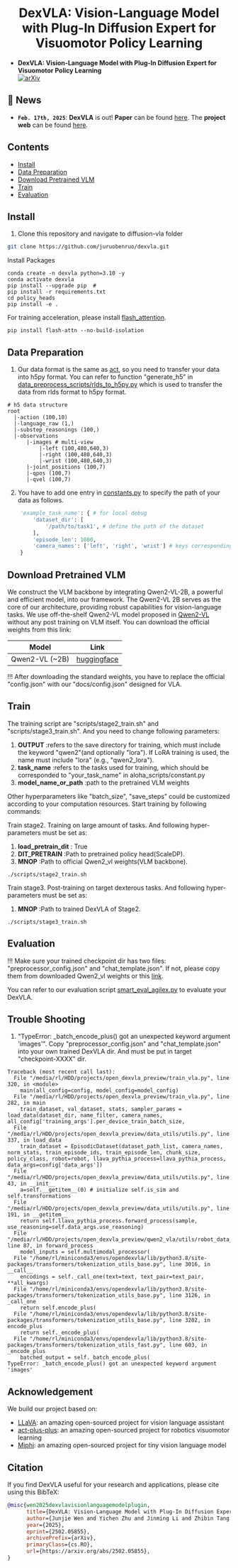 <h1 align="center">
DexVLA: Vision-Language Model with Plug-In Diffusion Expert for Visuomotor Policy Learning</h1>


* **DexVLA: Vision-Language Model with Plug-In Diffusion Expert for Visuomotor Policy Learning** <br>
  [![arXiv](https://img.shields.io/badge/Arxiv-2502.05855-b31b1b.svg?logo=arXiv)](https://arxiv.org/abs/2502.05855)
  


## 📰 News
* **`Feb. 17th, 2025`**: **DexVLA** is out! **Paper** can be found [here](https://arxiv.org/abs/2502.05855). The **project web** can be found [here](https://dex-vla.github.io/).

## Contents
- [Install](#install)
- [Data Preparation](#data-preparation)
- [Download Pretrained VLM](#Download-Pretrained-VLM)
- [Train](#train)
- [Evaluation](#evaluation)

## Install

1. Clone this repository and navigate to diffusion-vla folder
```bash
git clone https://github.com/juruobenruo/dexvla.git
```
Install Packages
```Shell
conda create -n dexvla python=3.10 -y
conda activate dexvla
pip install --upgrade pip  # 
pip install -r requirements.txt
cd policy_heads
pip install -e .
```
For training acceleration, please install [flash_attention](https://github.com/Dao-AILab/flash-attention).
```shell
pip install flash-attn --no-build-isolation
```

## Data Preparation
1. Our data format is the same as [act](https://github.com/MarkFzp/act-plus-plus), so you need to transfer your data into h5py format. You can refer to function "generate_h5" in [data_preprocess_scripts/rlds_to_h5py.py](
https://github.com/juruobenruo/DexVLA/blob/main/data_preprocess_scripts/rlds_to_h5py.py) which is used to transfer the data from rlds format to h5py format.
```angular2html
# h5 data structure
root
  |-action (100,10)
  |-language_raw (1,)
  |-substep_reasonings (100,)
  |-observations
      |-images # multi-view
          |-left (100,480,640,3)
          |-right (100,480,640,3)
          |-wrist (100,480,640,3)
      |-joint_positions (100,7)
      |-qpos (100,7)
      |-qvel (100,7)
```
2. You have to add one entry in [constants.py](https://github.com/juruobenruo/DexVLA/blob/main/aloha_scripts/constants.py) to specify the path of your data as follows.
```python
    'example_task_name': { # for local debug
        'dataset_dir': [
            '/path/to/task1', # define the path of the dataset
        ],
        'episode_len': 1000,  
        'camera_names': ['left', 'right', 'wrist'] # keys corresponding to below h5 data structure
    }
```

## Download Pretrained VLM
We construct the VLM backbone by integrating Qwen2-VL-2B, a powerful and efficient model, into our framework. 
The Qwen2-VL 2B serves as the core of our architecture, providing robust capabilities 
for vision-language tasks. We use off-the-shelf Qwen2-VL model proposed 
in [Qwen2-VL](https://arxiv.org/pdf/2409.12191) without any post training on VLM itself. You can download the official weights from this link:

| Model               | Link                                                           |
|---------------------|----------------------------------------------------------------|
| Qwen2-VL (~2B)      | [huggingface](https://huggingface.co/Qwen/Qwen2-VL-2B-Instruct) |

!!! After downloading the standard weights, you have to replace the official "config.json"
with our "docs/config.json" designed for VLA.

## Train
The training script are "scripts/stage2_train.sh" and "scripts/stage3_train.sh". And you need to change following parameters:
1. **OUTPUT** :refers to the save directory for training, which must include the keyword "qwen2"(and optionally "lora"). If LoRA training is used, the name must include "lora" (e.g., "qwen2_lora").
2. **task_name** :refers to the tasks used for training, which should be corresponded to "your_task_name" in aloha_scripts/constant.py
3. **model_name_or_path** :path to the pretrained VLM weights

Other hyperparameters like "batch_size", "save_steps" could be customized according to your computation resources.
Start training by following commands:

Train stage2. Training on large amount of tasks.
And following hyper-parameters must be set as:
1. **load_pretrain_dit** : True
2. **DIT_PRETRAIN** :Path to pretrained policy head(ScaleDP).
3. **MNOP** :Path to official Qwen2_vl weights(VLM backbone).

```shell
./scripts/stage2_train.sh 
```
Train stage3. Post-training on target dexterous tasks. 
And following hyper-parameters must be set as:
1. **MNOP** :Path to trained DexVLA of Stage2.

```shell
./scripts/stage3_train.sh 
```

## Evaluation
!!! Make sure your trained checkpoint dir has two files: "preprocessor_config.json" and "chat_template.json".
If not, please copy them from downloaded Qwen2_vl weights or this [link](https://huggingface.co/Qwen/Qwen2-VL-2B-Instruct/tree/main).

You can refer to our evaluation script [smart_eval_agilex.py](https://github.com/lesjie-wen/dexvla/blob/main/evaluate/smart_eval_agilex.py) to evaluate your DexVLA.

## Trouble Shooting
1. "TypeError: _batch_encode_plus() got an unexpected keyword argument 'images'". 
Copy "preprocessor_config.json" and "chat_template.json" into your own trained 
DexVLA dir. And must be put in target "checkpoint-XXXX" dir.
~~~
Traceback (most recent call last):
  File "/media/rl/HDD/projects/open_dexvla_preview/train_vla.py", line 320, in <module>
    main(all_config=config, model_config=model_config)
  File "/media/rl/HDD/projects/open_dexvla_preview/train_vla.py", line 282, in main
    train_dataset, val_dataset, stats, sampler_params = load_data(dataset_dir, name_filter, camera_names, all_config['training_args'].per_device_train_batch_size,
  File "/media/rl/HDD/projects/open_dexvla_preview/data_utils/utils.py", line 337, in load_data
    train_dataset = EpisodicDataset(dataset_path_list, camera_names, norm_stats, train_episode_ids, train_episode_len, chunk_size, policy_class, robot=robot, llava_pythia_process=llava_pythia_process, data_args=config['data_args'])
  File "/media/rl/HDD/projects/open_dexvla_preview/data_utils/utils.py", line 43, in __init__
    a=self.__getitem__(0) # initialize self.is_sim and self.transformations
  File "/media/rl/HDD/projects/open_dexvla_preview/data_utils/utils.py", line 191, in __getitem__
    return self.llava_pythia_process.forward_process(sample, use_reasoning=self.data_args.use_reasoning)
  File "/media/rl/HDD/projects/open_dexvla_preview/qwen2_vla/utils/robot_data_processor.py", line 87, in forward_process
    model_inputs = self.multimodal_processor(
  File "/home/rl/miniconda3/envs/opendexvla/lib/python3.8/site-packages/transformers/tokenization_utils_base.py", line 3016, in __call__
    encodings = self._call_one(text=text, text_pair=text_pair, **all_kwargs)
  File "/home/rl/miniconda3/envs/opendexvla/lib/python3.8/site-packages/transformers/tokenization_utils_base.py", line 3126, in _call_one
    return self.encode_plus(
  File "/home/rl/miniconda3/envs/opendexvla/lib/python3.8/site-packages/transformers/tokenization_utils_base.py", line 3202, in encode_plus
    return self._encode_plus(
  File "/home/rl/miniconda3/envs/opendexvla/lib/python3.8/site-packages/transformers/tokenization_utils_fast.py", line 603, in _encode_plus
    batched_output = self._batch_encode_plus(
TypeError: _batch_encode_plus() got an unexpected keyword argument 'images'
~~~

## Acknowledgement
We build our project based on:
- [LLaVA](https://github.com/haotian-liu/LLaVA): an amazing open-sourced project for vision language assistant
- [act-plus-plus](https://github.com/haotian-liu/LLaVA): an amazing open-sourced project for robotics visuomotor learning
- [Miphi](https://github.com/zhuyiche/llava-phi): an amazing open-sourced project for tiny vision language model

## Citation

If you find DexVLA useful for your research and applications, please cite using this BibTeX:
```bibtex
@misc{wen2025dexvlavisionlanguagemodelplugin,
      title={DexVLA: Vision-Language Model with Plug-In Diffusion Expert for General Robot Control}, 
      author={Junjie Wen and Yichen Zhu and Jinming Li and Zhibin Tang and Chaomin Shen and Feifei Feng},
      year={2025},
      eprint={2502.05855},
      archivePrefix={arXiv},
      primaryClass={cs.RO},
      url={https://arxiv.org/abs/2502.05855}, 
}
```

